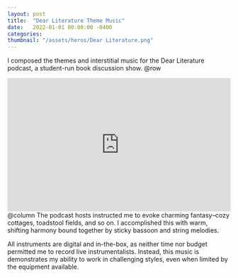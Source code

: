```yaml
---
layout: post
title:  "Dear Literature Theme Music"
date:   2022-01-01 00:00:00 -0400
categories: 
thumbnail: "/assets/heros/Dear Literature.png"
---
```

I composed the themes and interstitial music for the Dear Literature podcast, a student-run book discussion show.
@row
<iframe width="100%" height="300" scrolling="no" frameborder="no" allow="autoplay" src="https://w.soundcloud.com/player/?url=https%3A//api.soundcloud.com/playlists/1241666326&color=%23465e34&auto_play=false&hide_related=true&show_comments=false&show_user=false&show_reposts=false&show_teaser=false&visual=true"></iframe>
@column 
The podcast hosts instructed me to evoke charming fantasy–cozy cottages, toadstool fields, and so on. I accomplished this with warm, shifting harmony bound together by sticky bassoon and string melodies.

All instruments are digital and in-the-box, as neither time nor budget permitted me to record live instrumentalists. Instead, this music is demonstrates my ability to work in challenging styles, even when limited by the equipment available.